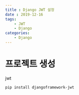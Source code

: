 ```yaml
---
title : Django JWT 설정
date : 2019-12-16
tags:
    - JWT
    - Django
categories:
    - Django
---
```

# 프로젝트 생성

jwt 
```shell
pip install djangoframework-jwt
```
